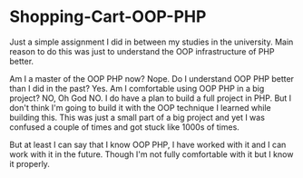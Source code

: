 # Shopping-Cart-OOP-PHP
Just a simple assignment I did in between my studies in the university. Main reason to do this was just to understand the OOP infrastructure of PHP better. 

Am I a master of the OOP PHP now? Nope. Do I understand OOP PHP better than I did in the past? Yes. Am I comfortable using OOP PHP in a big project? NO, Oh God NO. 
I do have a plan to build a full project in PHP. But I don't think I'm going to build it with the OOP technique I learned while building this. This was just a small part of a big project and yet I was confused a couple of times and got stuck like 1000s of times. 

But at least I can say that I know OOP PHP, I have worked with it and I can work with it in the future. Though I'm not fully comfortable with it but I know it properly. 
